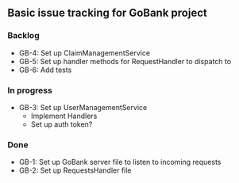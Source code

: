 ## Basic issue tracking for GoBank project

### Backlog

- GB-4: Set up ClaimManagementService
- GB-5: Set up handler methods for RequestHandler to dispatch to
- GB-6: Add tests


### In progress

- GB-3: Set up UserManagementService
  - Implement Handlers
  - Set up auth token?


### Done

- GB-1: Set up GoBank server file to listen to incoming requests
- GB-2: Set up RequestsHandler file
